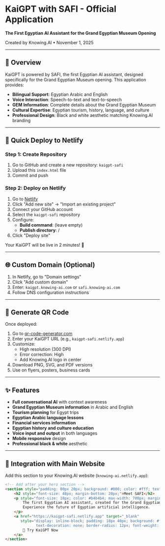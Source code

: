 # KaiGPT with SAFI - Official Application

**The First Egyptian AI Assistant for the Grand Egyptian Museum Opening**

Created by Knowing.AI • November 1, 2025

---

## 🎯 Overview

KaiGPT is powered by SAFI, the first Egyptian AI assistant, designed specifically for the Grand Egyptian Museum opening. This application provides:

- **Bilingual Support**: Egyptian Arabic and English
- **Voice Interaction**: Speech-to-text and text-to-speech
- **GEM Information**: Complete details about the Grand Egyptian Museum
- **Cultural Expertise**: Egyptian tourism, history, language, and culture
- **Professional Design**: Black and white aesthetic matching Knowing.AI branding

---

## 🚀 Quick Deploy to Netlify

### Step 1: Create Repository
1. Go to GitHub and create a new repository: `kaigpt-safi`
2. Upload this `index.html` file
3. Commit and push

### Step 2: Deploy on Netlify
1. Go to [Netlify](https://app.netlify.com)
2. Click "Add new site" → "Import an existing project"
3. Connect your GitHub account
4. Select the `kaigpt-safi` repository
5. Configure:
   - **Build command**: (leave empty)
   - **Publish directory**: /
6. Click "Deploy site"

Your KaiGPT will be live in 2 minutes! 🎉

---

## 🌐 Custom Domain (Optional)

1. In Netlify, go to "Domain settings"
2. Click "Add custom domain"
3. Enter: `kaigpt.knowing-ai.com` or `safi.knowing-ai.com`
4. Follow DNS configuration instructions

---

## 📱 Generate QR Code

Once deployed:

1. Go to [qr-code-generator.com](https://www.qr-code-generator.com)
2. Enter your KaiGPT URL (e.g., `kaigpt-safi.netlify.app`)
3. Customize:
   - High resolution (300 DPI)
   - Error correction: High
   - Add Knowing.AI logo in center
4. Download PNG, SVG, and PDF versions
5. Use on flyers, posters, business cards

---

## ✨ Features

- **Full conversational AI** with context awareness
- **Grand Egyptian Museum information** in Arabic and English
- **Tourism planning** for Egypt trips
- **Egyptian Arabic language lessons**
- **Financial services information**
- **Egyptian history and culture education**
- **Voice input and output** in both languages
- **Mobile responsive** design
- **Professional black & white** aesthetic

---

## 🔗 Integration with Main Website

Add this section to your Knowing.AI website (`knowing-ai.netlify.app`):

```html
<!-- Add after your hero section -->
<section style="padding: 80px 20px; background: #000; color: #fff; text-align: center;">
    <h2 style="font-size: 48px; margin-bottom: 20px;">Meet SAFI</h2>
    <p style="font-size: 18px; color: #b4b4b4; max-width: 700px; margin: 0 auto 40px;">
        The first Egyptian AI assistant, created for the Grand Egyptian Museum opening. 
        Experience the future of Egyptian artificial intelligence.
    </p>
    <a href="https://kaigpt-safi.netlify.app" target="_blank" 
       style="display: inline-block; padding: 18px 40px; background: #fff; color: #000; 
              text-decoration: none; border-radius: 12px; font-weight: 600; font-size: 18px;">
        🚀 Try KaiGPT Now
    </a>
</section>
